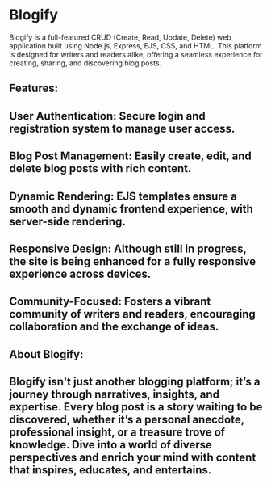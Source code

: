 # Blogify
Blogify is a full-featured CRUD (Create, Read, Update, Delete) web application built using Node.js, Express, EJS, CSS, and HTML. This platform is designed for writers and readers alike, offering a seamless experience for creating, sharing, and discovering blog posts.
## Features:
## User Authentication: Secure login and registration system to manage user access.
## Blog Post Management: Easily create, edit, and delete blog posts with rich content.
## Dynamic Rendering: EJS templates ensure a smooth and dynamic frontend experience, with server-side rendering.
## Responsive Design: Although still in progress, the site is being enhanced for a fully responsive experience across devices.
## Community-Focused: Fosters a vibrant community of writers and readers, encouraging collaboration and the exchange of ideas.
## About Blogify:
## Blogify isn't just another blogging platform; it’s a journey through narratives, insights, and expertise. Every blog post is a story waiting to be discovered, whether it’s a personal anecdote, professional insight, or a treasure trove of knowledge. Dive into a world of diverse perspectives and enrich your mind with content that inspires, educates, and entertains.
